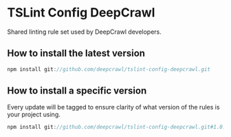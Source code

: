 # TSLint Config DeepCrawl

Shared linting rule set used by DeepCrawl developers.

## How to install the latest version

```javascript
npm install git://github.com/deepcrawl/tslint-config-deepcrawl.git
```

## How to install a specific version

Every update will be tagged to ensure clarity of what version of the rules is your project using.

```javascript
npm install git://github.com/deepcrawl/tslint-config-deepcrawl.git#1.0.0
```
